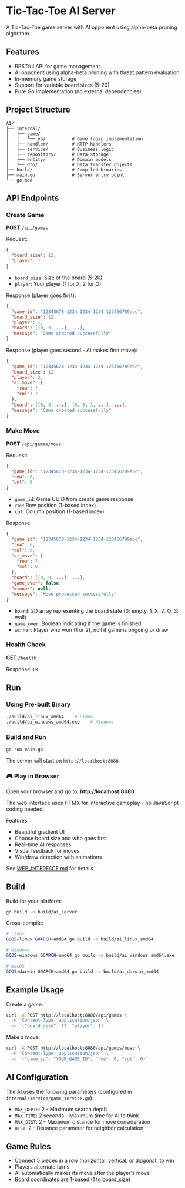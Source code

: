 # Tic-Tac-Toe AI Server

A Tic-Tac-Toe game server with AI opponent using alpha-beta pruning algorithm.

## Features

- RESTful API for game management
- AI opponent using alpha-beta pruning with threat pattern evaluation
- In-memory game storage
- Support for variable board sizes (5-20)
- Pure Go implementation (no external dependencies)

## Project Structure

```
AI/
├── internal/
│   ├── game/
│   │   └── v3/          # Game logic implementation
│   ├── handler/         # HTTP handlers
│   ├── service/         # Business logic
│   ├── repository/      # Data storage
│   ├── entity/          # Domain models
│   └── dto/             # Data transfer objects
├── build/               # Compiled binaries
├── main.go              # Server entry point
└── go.mod
```

## API Endpoints

### Create Game

**POST** `/api/games`

Request:

```json
{
  "board_size": 12,
  "player": 1
}
```

- `board_size`: Size of the board (5-20)
- `player`: Your player (1 for X, 2 for O)

Response (player goes first):

```json
{
  "game_id": "12345678-1234-1234-1234-123456789abc",
  "board_size": 12,
  "player": 1,
  "board": [[0, 0, ...], ...],
  "message": "Game created successfully"
}
```

Response (player goes second - AI makes first move):

```json
{
  "game_id": "12345678-1234-1234-1234-123456789abc",
  "board_size": 12,
  "player": 2,
  "ai_move": {
    "row": 7,
    "col": 7
  },
  "board": [[0, 0, ...], [0, 0, 1, ...], ...],
  "message": "Game created successfully"
}
```

### Make Move

**POST** `/api/games/move`

Request:

```json
{
  "game_id": "12345678-1234-1234-1234-123456789abc",
  "row": 6,
  "col": 6
}
```

- `game_id`: Game UUID from create game response
- `row`: Row position (1-based index)
- `col`: Column position (1-based index)

Response:

```json
{
  "game_id": "12345678-1234-1234-1234-123456789abc",
  "row": 6,
  "col": 6,
  "ai_move": {
    "row": 7,
    "col": 6
  },
  "board": [[0, 0, ...], ...],
  "game_over": false,
  "winner": null,
  "message": "Move processed successfully"
}
```

- `board`: 2D array representing the board state (0: empty, 1: X, 2: O, 3: wall)
- `game_over`: Boolean indicating if the game is finished
- `winner`: Player who won (1 or 2), null if game is ongoing or draw

### Health Check

**GET** `/health`

Response: `OK`

## Run

### Using Pre-built Binary

```bash
./build/ai_linux_amd64    # Linux
./build/ai_windows_amd64.exe    # Windows
```

### Build and Run

```bash
go run main.go
```

The server will start on `http://localhost:8080`

### 🎮 Play in Browser

Open your browser and go to: **http://localhost:8080**

The web interface uses HTMX for interactive gameplay - no JavaScript coding needed!

Features:

- Beautiful gradient UI
- Choose board size and who goes first
- Real-time AI responses
- Visual feedback for moves
- Win/draw detection with animations

See [WEB_INTERFACE.md](WEB_INTERFACE.md) for details.

## Build

Build for your platform:

```bash
go build -o build/ai_server
```

Cross-compile:

```bash
# Linux
GOOS=linux GOARCH=amd64 go build -o build/ai_linux_amd64

# Windows
GOOS=windows GOARCH=amd64 go build -o build/ai_windows_amd64.exe

# macOS
GOOS=darwin GOARCH=amd64 go build -o build/ai_darwin_amd64
```

## Example Usage

Create a game:

```bash
curl -X POST http://localhost:8080/api/games \
  -H "Content-Type: application/json" \
  -d '{"board_size": 12, "player": 1}'
```

Make a move:

```bash
curl -X POST http://localhost:8080/api/games/move \
  -H "Content-Type: application/json" \
  -d '{"game_id": "YOUR_GAME_ID", "row": 6, "col": 6}'
```

## AI Configuration

The AI uses the following parameters (configured in `internal/service/game_service.go`):

- `MAX_DEPTH`: 2 - Maximum search depth
- `MAX_TIME`: 2 seconds - Maximum time for AI to think
- `MAX_DIST`: 2 - Maximum distance for move consideration
- `DIST`: 2 - Distance parameter for neighbor calculation

## Game Rules

- Connect 5 pieces in a row (horizontal, vertical, or diagonal) to win
- Players alternate turns
- AI automatically makes its move after the player's move
- Board coordinates are 1-based (1 to board_size)
